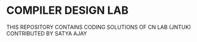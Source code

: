 # COMPILER DESIGN LAB
THIS REPOSITORY CONTAINS CODING SOLUTIONS OF CN LAB (JNTUK)<br>
CONTRIBUTED BY SATYA AJAY
